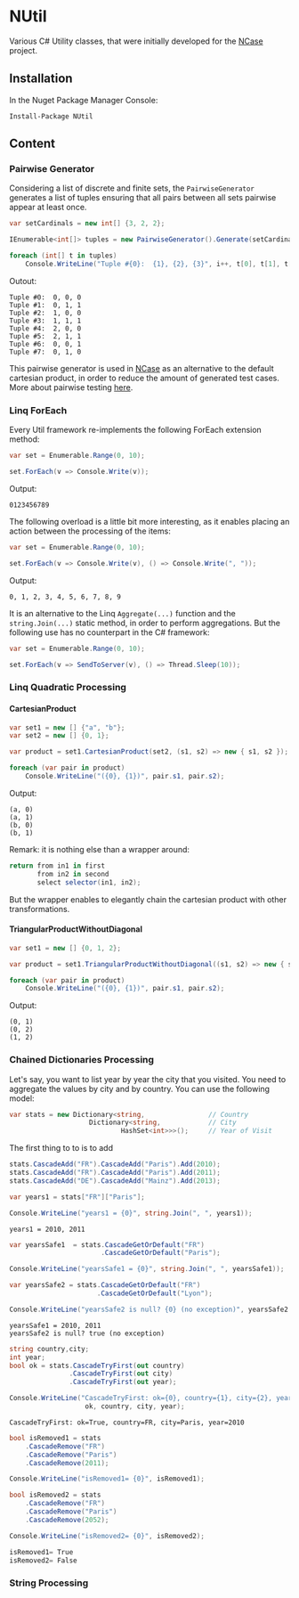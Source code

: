 NUtil
=====

Various C# Utility classes, that were initially developed for the [NCase] project.

Installation
------------

In the Nuget Package Manager Console:

```
Install-Package NUtil
```

Content
-------

### Pairwise Generator

Considering a list of discrete and finite sets, the `PairwiseGenerator ` generates a list of tuples ensuring that all pairs between all sets pairwise appear at least once. 

<!--# PairwiseGenerator -->
```C#
var setCardinals = new int[] {3, 2, 2};

IEnumerable<int[]> tuples = new PairwiseGenerator().Generate(setCardinals);

foreach (int[] t in tuples)
    Console.WriteLine("Tuple #{0}:  {1}, {2}, {3}", i++, t[0], t[1], t[2]);
```

Outout:

<!--# PairwiseGenerator_Console -->
```
Tuple #0:  0, 0, 0
Tuple #1:  0, 1, 1
Tuple #2:  1, 0, 0
Tuple #3:  1, 1, 1
Tuple #4:  2, 0, 0
Tuple #5:  2, 1, 1
Tuple #6:  0, 0, 1
Tuple #7:  0, 1, 0
```

This pairwise generator is used in [NCase] as an alternative to the default cartesian product, in order to reduce the amount of generated test cases. More about pairwise testing [here][pair].

### Linq ForEach

Every Util framework re-implements the following ForEach extension method:

<!--# LinqForEachExtensions1 -->
```C#
var set = Enumerable.Range(0, 10);

set.ForEach(v => Console.Write(v));
```
Output:
<!--# LinqForEachExtensions1_Console -->
```
0123456789
```

The following overload is a little bit more interesting, as it enables placing an action between the processing of the items:

<!--# LinqForEachExtensions2 -->
```C#
var set = Enumerable.Range(0, 10);

set.ForEach(v => Console.Write(v), () => Console.Write(", "));
```
Output:
<!--# LinqForEachExtensions2_Console -->
```
0, 1, 2, 3, 4, 5, 6, 7, 8, 9
```

It is an alternative to the Linq `Aggregate(...)` function and the `string.Join(...)` static method, in order to perform aggregations. But the following use has no counterpart in the C# framework:

<!--# LinqForEachExtensions3 -->
```C#
var set = Enumerable.Range(0, 10);

set.ForEach(v => SendToServer(v), () => Thread.Sleep(10));
```

### Linq Quadratic Processing

#### CartesianProduct

<!--# QuadraticExtensions -->
```C#
var set1 = new [] {"a", "b"};
var set2 = new [] {0, 1};

var product = set1.CartesianProduct(set2, (s1, s2) => new { s1, s2 });

foreach (var pair in product)
    Console.WriteLine("({0}, {1})", pair.s1, pair.s2);
```
Output:
<!--# QuadraticExtensions_Console -->
```
(a, 0)
(a, 1)
(b, 0)
(b, 1)
```

Remark: it is nothing else than a wrapper around:

```C#
return from in1 in first
       from in2 in second
       select selector(in1, in2);
```

But the wrapper enables to elegantly chain the cartesian product with other transformations. 

#### TriangularProductWithoutDiagonal

<!--# TriangularProductWithoutDiagonal -->
```C#
var set1 = new [] {0, 1, 2};

var product = set1.TriangularProductWithoutDiagonal((s1, s2) => new { s1, s2 });

foreach (var pair in product)
    Console.WriteLine("({0}, {1})", pair.s1, pair.s2);
```
Output:
<!--# TriangularProductWithoutDiagonal_Console -->
```
(0, 1)
(0, 2)
(1, 2)
```

### Chained Dictionaries Processing

<!--# CascadeExtensions_Def -->

Let's say, you want to list year by year the city that you visited. You need to aggregate the values by city and by country. You can use the following model:
```C#
var stats = new Dictionary<string,                // Country
                    Dictionary<string,            // City
                            HashSet<int>>>();     // Year of Visit
```

The first thing to to is to add

<!--# CascadeExtensions_CascadeAdd -->
```C#
stats.CascadeAdd("FR").CascadeAdd("Paris").Add(2010);
stats.CascadeAdd("FR").CascadeAdd("Paris").Add(2011);
stats.CascadeAdd("DE").CascadeAdd("Mainz").Add(2013);
```

<!--# CascadeExtensions_Indexer -->
```C#
var years1 = stats["FR"]["Paris"];

Console.WriteLine("years1 = {0}", string.Join(", ", years1));
```

<!--# CascadeExtensions_Indexer_Console -->
```
years1 = 2010, 2011
```

<!--# CascadeExtensions_CascadeGetOrDefault -->
```C#
var yearsSafe1  = stats.CascadeGetOrDefault("FR")
                       .CascadeGetOrDefault("Paris");

Console.WriteLine("yearsSafe1 = {0}", string.Join(", ", yearsSafe1));

var yearsSafe2 = stats.CascadeGetOrDefault("FR")
                      .CascadeGetOrDefault("Lyon");

Console.WriteLine("yearsSafe2 is null? {0} (no exception)", yearsSafe2 == null ? "true" : "false");
```

<!--# CascadeExtensions_CascadeGetOrDefault_Console -->
```
yearsSafe1 = 2010, 2011
yearsSafe2 is null? true (no exception)
```

<!--# CascadeExtensions_CascadeTryFirst -->
```C#
string country,city;
int year;
bool ok = stats.CascadeTryFirst(out country)
               .CascadeTryFirst(out city)
               .CascadeTryFirst(out year);

Console.WriteLine("CascadeTryFirst: ok={0}, country={1}, city={2}, year={3}", 
                   ok, country, city, year);
```

<!--# CascadeExtensions_CascadeTryFirst_Console -->
```
CascadeTryFirst: ok=True, country=FR, city=Paris, year=2010
```

<!--# CascadeExtensions_CascadeRemove -->
```C#
bool isRemoved1 = stats
    .CascadeRemove("FR")
    .CascadeRemove("Paris")
    .CascadeRemove(2011);

Console.WriteLine("isRemoved1= {0}", isRemoved1);

bool isRemoved2 = stats
    .CascadeRemove("FR")
    .CascadeRemove("Paris")
    .CascadeRemove(2052);

Console.WriteLine("isRemoved2= {0}", isRemoved2);
```

<!--# CascadeExtensions_CascadeRemove_Console -->
```C#
isRemoved1= True
isRemoved2= False
```

### String Processing


[NCase]: https://github.com/jeromerg/NCase
[pair]: http://en.wikipedia.org/wiki/All-pairs_testing
